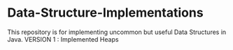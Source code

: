 # Data-Structure-Implementations
This repository is for implementing uncommon but useful Data Structures in Java.
VERSION 1 : Implemented Heaps
